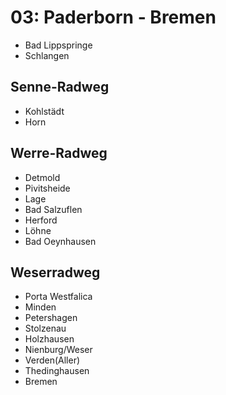 # 03: Paderborn - Bremen

- Bad Lippspringe
- Schlangen

## Senne-Radweg

- Kohlstädt
- Horn

## Werre-Radweg

- Detmold
- Pivitsheide
- Lage
- Bad Salzuflen
- Herford
- Löhne
- Bad Oeynhausen

## Weserradweg

- Porta Westfalica
- Minden
- Petershagen
- Stolzenau
- Holzhausen
- Nienburg/Weser
- Verden(Aller)
- Thedinghausen
- Bremen

